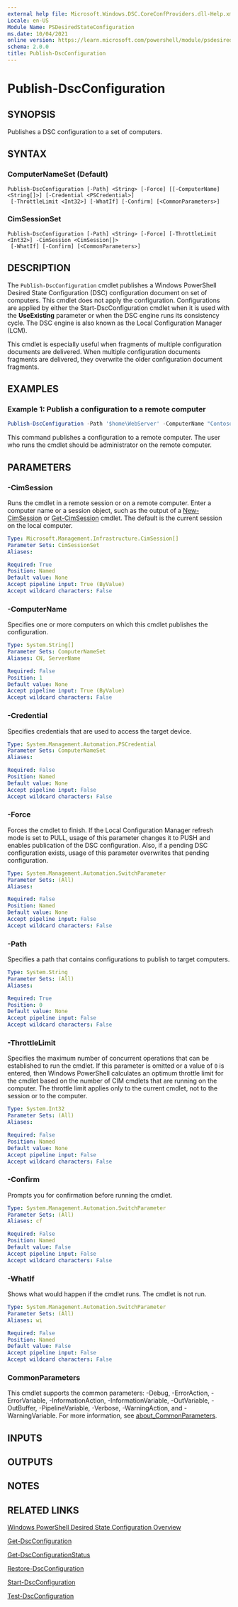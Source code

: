 ```yaml
---
external help file: Microsoft.Windows.DSC.CoreConfProviders.dll-Help.xml
Locale: en-US
Module Name: PSDesiredStateConfiguration
ms.date: 10/04/2021
online version: https://learn.microsoft.com/powershell/module/psdesiredstateconfiguration/publish-dscconfiguration?view=dsc-1.1&WT.mc_id=ps-gethelp
schema: 2.0.0
title: Publish-DscConfiguration
---
```


# Publish-DscConfiguration

## SYNOPSIS
Publishes a DSC configuration to a set of computers.

## SYNTAX

### ComputerNameSet (Default)

```
Publish-DscConfiguration [-Path] <String> [-Force] [[-ComputerName] <String[]>] [-Credential <PSCredential>]
 [-ThrottleLimit <Int32>] [-WhatIf] [-Confirm] [<CommonParameters>]
```

### CimSessionSet

```
Publish-DscConfiguration [-Path] <String> [-Force] [-ThrottleLimit <Int32>] -CimSession <CimSession[]>
 [-WhatIf] [-Confirm] [<CommonParameters>]
```

## DESCRIPTION

The `Publish-DscConfiguration` cmdlet publishes a Windows PowerShell Desired State Configuration
(DSC) configuration document on set of computers. This cmdlet does not apply the configuration.
Configurations are applied by either the Start-DscConfiguration cmdlet when it is used with the
**UseExisting** parameter or when the DSC engine runs its consistency cycle. The DSC engine is also
known as the Local Configuration Manager (LCM).

This cmdlet is especially useful when fragments of multiple configuration documents are delivered.
When multiple configuration documents fragments are delivered, they overwrite the older
configuration document fragments.

## EXAMPLES

### Example 1: Publish a configuration to a remote computer

```powershell
Publish-DscConfiguration -Path '$home\WebServer' -ComputerName "ContosoWebServer" -Credential (get-credential Contoso\webadministrator)
```

This command publishes a configuration to a remote computer. The user who runs the cmdlet should be
administrator on the remote computer.

## PARAMETERS

### -CimSession

Runs the cmdlet in a remote session or on a remote computer. Enter a computer name or a session
object, such as the output of a [New-CimSession](/powershell/module/cimcmdlets/new-cimsession) or
[Get-CimSession](/powershell/module/cimcmdlets/get-cimsession) cmdlet. The default is the current
session on the local computer.

```yaml
Type: Microsoft.Management.Infrastructure.CimSession[]
Parameter Sets: CimSessionSet
Aliases:

Required: True
Position: Named
Default value: None
Accept pipeline input: True (ByValue)
Accept wildcard characters: False
```

### -ComputerName

Specifies one or more computers on which this cmdlet publishes the configuration.

```yaml
Type: System.String[]
Parameter Sets: ComputerNameSet
Aliases: CN, ServerName

Required: False
Position: 1
Default value: None
Accept pipeline input: True (ByValue)
Accept wildcard characters: False
```

### -Credential

Specifies credentials that are used to access the target device.

```yaml
Type: System.Management.Automation.PSCredential
Parameter Sets: ComputerNameSet
Aliases:

Required: False
Position: Named
Default value: None
Accept pipeline input: False
Accept wildcard characters: False
```

### -Force

Forces the cmdlet to finish. If the Local Configuration Manager refresh mode is set to PULL, usage
of this parameter changes it to PUSH and enables publication of the DSC configuration. Also, if a
pending DSC configuration exists, usage of this parameter overwrites that pending configuration.

```yaml
Type: System.Management.Automation.SwitchParameter
Parameter Sets: (All)
Aliases:

Required: False
Position: Named
Default value: None
Accept pipeline input: False
Accept wildcard characters: False
```

### -Path

Specifies a path that contains configurations to publish to target computers.

```yaml
Type: System.String
Parameter Sets: (All)
Aliases:

Required: True
Position: 0
Default value: None
Accept pipeline input: False
Accept wildcard characters: False
```

### -ThrottleLimit

Specifies the maximum number of concurrent operations that can be established to run the cmdlet. If
this parameter is omitted or a value of `0` is entered, then Windows PowerShell calculates an
optimum throttle limit for the cmdlet based on the number of CIM cmdlets that are running on the
computer. The throttle limit applies only to the current cmdlet, not to the session or to the
computer.

```yaml
Type: System.Int32
Parameter Sets: (All)
Aliases:

Required: False
Position: Named
Default value: None
Accept pipeline input: False
Accept wildcard characters: False
```

### -Confirm

Prompts you for confirmation before running the cmdlet.

```yaml
Type: System.Management.Automation.SwitchParameter
Parameter Sets: (All)
Aliases: cf

Required: False
Position: Named
Default value: False
Accept pipeline input: False
Accept wildcard characters: False
```

### -WhatIf

Shows what would happen if the cmdlet runs. The cmdlet is not run.

```yaml
Type: System.Management.Automation.SwitchParameter
Parameter Sets: (All)
Aliases: wi

Required: False
Position: Named
Default value: False
Accept pipeline input: False
Accept wildcard characters: False
```

### CommonParameters

This cmdlet supports the common parameters: -Debug, -ErrorAction, -ErrorVariable,
-InformationAction, -InformationVariable, -OutVariable, -OutBuffer, -PipelineVariable, -Verbose,
-WarningAction, and -WarningVariable. For more information, see
[about_CommonParameters](https://go.microsoft.com/fwlink/?LinkID=113216).

## INPUTS

## OUTPUTS

## NOTES

## RELATED LINKS

[Windows PowerShell Desired State Configuration Overview](/powershell/scripting/dsc/overview/dscforengineers)

[Get-DscConfiguration](Get-DscConfiguration.md)

[Get-DscConfigurationStatus](Get-DscConfigurationStatus.md)

[Restore-DscConfiguration](Restore-DscConfiguration.md)

[Start-DscConfiguration](Start-DscConfiguration.md)

[Test-DscConfiguration](Test-DscConfiguration.md)
